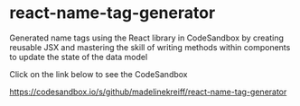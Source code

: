 # react-name-tag-generator
Generated name tags using the React library in CodeSandbox by creating reusable JSX and mastering the skill of writing methods within components to update the state of the data model

Click on the link below to see the CodeSandbox

https://codesandbox.io/s/github/madelinekreiff/react-name-tag-generator
